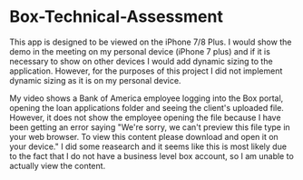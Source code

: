 # Box-Technical-Assessment

This app is designed to be viewed on the iPhone 7/8 Plus. I would show the demo in the meeting on my personal device (iPhone 7 plus) and if it is necessary to show on other devices I would add dynamic sizing to the application. However, for the purposes of this project I did not implement dynamic sizing as it is on my personal device.

My video shows a Bank of America employee logging into the Box portal, opening the loan applications folder and seeing the client's uploaded file. However, it does not show the employee opening the file because I have been getting an error saying "We're sorry, we can't preview this file type in your web browser. To view this content please download and open it on your device." I did some reasearch and it seems like this is most likely due to the fact that I do not have a business level box account, so I am unable to actually view the content. 

